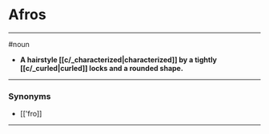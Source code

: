 # Afros
---
#noun
- **A hairstyle [[c/_characterized|characterized]] by a tightly [[c/_curled|curled]] locks and a rounded shape.**
---
### Synonyms
- [['fro]]
---
